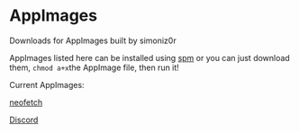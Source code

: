 # AppImages
Downloads for AppImages built by simoniz0r

AppImages listed here can be installed using [spm](https://github.com/simoniz0r/spm) or you can just download them, `chmod a+x`the AppImage file, then run it!

Current AppImages:

[neofetch](https://github.com/dylanaraps/neofetch)

[Discord](https://discordapp.com)
